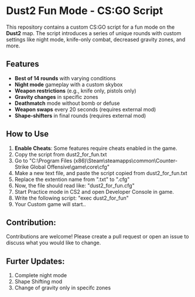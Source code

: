 # Dust2 Fun Mode - CS:GO Script

This repository contains a custom CS:GO script for a fun mode on the **Dust2** map. The script introduces a series of unique rounds with custom settings like night mode, knife-only combat, decreased gravity zones, and more.

## Features

- **Best of 14 rounds** with varying conditions
- **Night mode** gameplay with a custom skybox
- **Weapon restrictions** (e.g., knife only, pistols only)
- **Gravity changes** in specific zones
- **Deathmatch** mode without bomb or defuse
- **Weapon swaps** every 20 seconds (requires external mod)
- **Shape-shifters** in final rounds (requires external mod)

## How to Use

1. **Enable Cheats**: Some features require cheats enabled in the game.
2. Copy the script from dust2_for_fun.txt
3. Go to "C:\Program Files (x86)\Steam\steamapps\common\Counter-Strike Global Offensive\game\core\cfg"
4. Make a new text file, and paste the script copied from dust2_for_fun.txt
5. Replace the extention name from ".txt" to ".cfg"
6. Now, the file should read like: "dust2_for_fun.cfg"
7. Start  Practice mode in CS2 and open Developer Console in game.
8. Write the following script: "exec dust2_for_fun"
9. Your Custom game will start..

## Contribution:
Contributions are welcome! Please create a pull request or open an issue to discuss what you would like to change.

## Furter Updates:
1. Complete night mode
2. Shape Shifting mod
3. Change of gravity only in specifc zones
